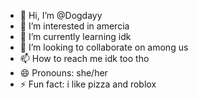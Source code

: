 - 👋 Hi, I’m @Dogdayy
- 👀 I’m interested in amercia
- 🌱 I’m currently learning idk
- 💞️ I’m looking to collaborate on among us
- 📫 How to reach me idk too tho
- 😄 Pronouns: she/her
- ⚡ Fun fact: i like pizza and roblox

<!---
Dogdayy/Dogdayy is a ✨ special ✨ repository because its `README.md` (this file) appears on your GitHub profile.
You can click the Preview link to take a look at your changes.
--->
